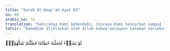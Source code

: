 ```yaml
---
title: "Surah Al-Waqi'ah Ayat 65"
no: 65
arabic_no: ٦٥
translation: "Sekiranya Kami kehendaki, niscaya Kami hancurkan sampai lumat; maka kamu akan heran tercengang,"
tafsir: "Kemudian dijelaskan oleh Allah bahwa walaupun tanaman tersebut sangat baik pertumbuhan dan buahnya yang menimbulkan harapan untuk mendatangkan keuntungan berlimpah-limpah, namun apabila Allah menghendaki lain daripada itu, maka tanaman yang diharapkan itu dapat berubah menjadi tanaman yang tidak berbuah, hampa atau terserang berbagai macam penyakit dan hama, seperti hama wereng, hama tikus, dan sebagainya, sehingga pemiliknya tertegun dan merasa sedih, karena keuntungannya dalam sekejap mata menjadi kerugian yang luar biasa. Sedang untuk membayar berbagai macam pengeluaran seperti ongkos-ongkos mencangkul, menanam, menyiram, memupuk, dan membersihkan rumput merupakan beban berat dan merugikan baginya."
---
```

لَوْ نَشَاۤءُ لَجَعَلْنٰهُ حُطَامًا فَظَلْتُمْ تَفَكَّهُوْنَۙ  